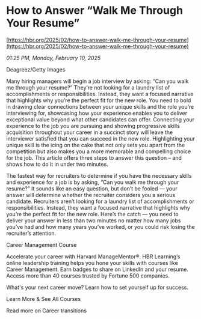# How to Answer “Walk Me Through Your Resume”

[https://hbr.org/2025/02/how-to-answer-walk-me-through-your-resume](https://hbr.org/2025/02/how-to-answer-walk-me-through-your-resume)

*01:25 PM, Monday, February 10, 2025*

Deagreez/Getty Images

Many hiring managers will begin a job interview by asking: “Can you walk me through your resume?” They’re not looking for a laundry list of accomplishments or responsibilities. Instead, they want a focused narrative that highlights why you’re the perfect fit for the new role. You need to bold in drawing clear connections between your unique skills and the role you’re interviewing for, showcasing how your experience enables you to deliver exceptional value beyond what other candidates can offer. Connecting your experience to the job you are pursuing and showing progressive skills acquisition throughout your career in a succinct story will leave the interviewer satisfied that you can succeed in the new role. Highlighting your unique skill is the icing on the cake that not only sets you apart from the competition but also makes you a more memorable and compelling choice for the job. This article offers three steps to answer this question – and shows how to do it in under two minutes.

The fastest way for recruiters to determine if you have the necessary skills and experience for a job is by asking, “Can you walk me through your resume?” It sounds like an easy question, but don’t be fooled — your answer will determine whether the recruiter considers you a serious candidate. Recruiters aren’t looking for a laundry list of accomplishments or responsibilities. Instead, they want a focused narrative that highlights why you’re the perfect fit for the new role. Here’s the catch — you need to deliver your answer in less than two minutes no matter how many jobs you’ve had and how many years you’ve worked, or you could risk losing the recruiter’s attention.

Career Management Course

Accelerate your career with Harvard ManageMentor®. HBR Learning’s online leadership training helps you hone your skills with courses like Career Management. Earn badges to share on LinkedIn and your resume. Access more than 40 courses trusted by Fortune 500 companies.

What's your next career move? Learn how to set yourself up for success.

Learn More & See All Courses

Read more on Career transitions

